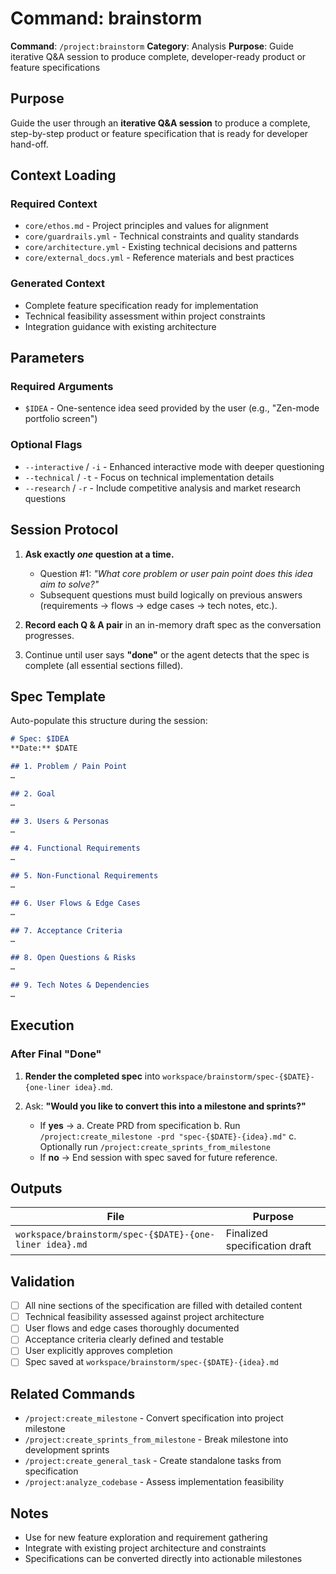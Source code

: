 # Command: brainstorm

**Command**: `/project:brainstorm`
**Category**: Analysis
**Purpose**: Guide iterative Q&A session to produce complete, developer-ready product or feature specifications

## Purpose

Guide the user through an **iterative Q&A session** to produce a complete, step-by-step product or feature specification that is ready for developer hand-off.

## Context Loading

### Required Context
- `core/ethos.md` - Project principles and values for alignment
- `core/guardrails.yml` - Technical constraints and quality standards
- `core/architecture.yml` - Existing technical decisions and patterns
- `core/external_docs.yml` - Reference materials and best practices

### Generated Context
- Complete feature specification ready for implementation
- Technical feasibility assessment within project constraints
- Integration guidance with existing architecture

## Parameters

### Required Arguments
- `$IDEA` - One-sentence idea seed provided by the user (e.g., "Zen-mode portfolio screen")

### Optional Flags
- `--interactive` / `-i` - Enhanced interactive mode with deeper questioning
- `--technical` / `-t` - Focus on technical implementation details
- `--research` / `-r` - Include competitive analysis and market research questions

## Session Protocol

1. **Ask exactly _one_ question at a time.**
   - Question #1: _"What core problem or user pain point does this idea aim to solve?"_
   - Subsequent questions must build logically on previous answers (requirements → flows → edge cases → tech notes, etc.).

2. **Record each Q & A pair** in an in-memory draft spec as the conversation progresses.

3. Continue until user says **"done"** or the agent detects that the spec is complete (all essential sections filled).

## Spec Template

Auto-populate this structure during the session:

```markdown
# Spec: $IDEA
**Date:** $DATE

## 1. Problem / Pain Point
…

## 2. Goal
…

## 3. Users & Personas
…

## 4. Functional Requirements
…

## 5. Non-Functional Requirements
…

## 6. User Flows & Edge Cases
…

## 7. Acceptance Criteria
…

## 8. Open Questions & Risks
…

## 9. Tech Notes & Dependencies
…
```

## Execution

### After Final "Done"

1. **Render the completed spec** into `workspace/brainstorm/spec-{$DATE}-{one-liner idea}.md`.

2. Ask: **"Would you like to convert this into a milestone and sprints?"**
   - If **yes** →
     a. Create PRD from specification
     b. Run `/project:create_milestone -prd "spec-{$DATE}-{idea}.md"`
     c. Optionally run `/project:create_sprints_from_milestone`
   - If **no** → End session with spec saved for future reference.

## Outputs

| File                                                    | Purpose                       |
| ------------------------------------------------------- | ----------------------------- |
| `workspace/brainstorm/spec-{$DATE}-{one-liner idea}.md` | Finalized specification draft |

## Validation

- [ ] All nine sections of the specification are filled with detailed content
- [ ] Technical feasibility assessed against project architecture
- [ ] User flows and edge cases thoroughly documented
- [ ] Acceptance criteria clearly defined and testable
- [ ] User explicitly approves completion
- [ ] Spec saved at `workspace/brainstorm/spec-{$DATE}-{idea}.md`

## Related Commands

- `/project:create_milestone` - Convert specification into project milestone
- `/project:create_sprints_from_milestone` - Break milestone into development sprints
- `/project:create_general_task` - Create standalone tasks from specification
- `/project:analyze_codebase` - Assess implementation feasibility

## Notes

- Use for new feature exploration and requirement gathering
- Integrate with existing project architecture and constraints
- Specifications can be converted directly into actionable milestones